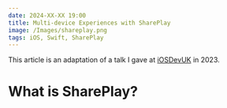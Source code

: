 ```yaml
---
date: 2024-XX-XX 19:00
title: Multi-device Experiences with SharePlay
image: /Images/shareplay.png
tags: iOS, Swift, SharePlay
---
```


This article is an adaptation of a talk I gave at [iOSDevUK](https://iosdevuk.com) in 2023.

# What is SharePlay?